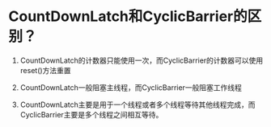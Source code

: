 # CountDownLatch和CyclicBarrier的区别？

1. CountDownLatch的计数器只能使用一次，而CyclicBarrier的计数器可以使用reset()方法重置

2. CountDownLatch一般阻塞主线程，而CyclicBarrier一般阻塞工作线程
3. CountDownLatch主要是用于一个线程或者多个线程等待其他线程完成，而CyclicBarrier主要是多个线程之间相互等待。